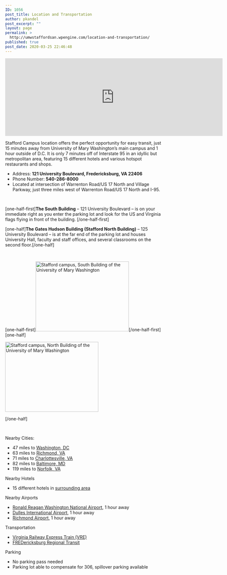 ```yaml
---
ID: 1056
post_title: Location and Transportation
author: pkandel
post_excerpt: ""
layout: page
permalink: >
  http://umwstaffordsan.wpengine.com/location-and-transportation/
published: true
post_date: 2020-03-25 22:46:48
---
```

<iframe style="border: 0;" tabindex="0" src="https://www.google.com/maps/embed?pb=!1m14!1m8!1m3!1d200187.07280344484!2d-77.4957003!3d38.3739024!3m2!1i1024!2i768!4f13.1!3m3!1m2!1s0x89b6eb1a48998ae1%3A0xaf08a3168308bde4!2sUniversity%20Hall%2C%20121%20University%20Blvd%2C%20Fredericksburg%2C%20VA%2022406!5e0!3m2!1sen!2sus!4v1586289410492!5m2!1sen!2sus" width="700" height="250" frameborder="0" allowfullscreen="allowfullscreen" aria-hidden="false"><span data-mce-type="bookmark" style="display: inline-block; width: 0px; overflow: hidden; line-height: 0;" class="mce_SELRES_start">﻿</span></iframe>

Stafford Campus location offers the perfect opportunity for easy transit, just 15 minutes away from University of Mary Washington’s main campus and 1 hour outside of D.C. It is only 7 minutes off of Interstate 95 in an idyllic but metropolitan area, featuring 15 different hotels and various hotspot restaurants and shops.
<ul>
 	<li>Address: <strong>121 University Boulevard, Fredericksburg, VA 22406</strong></li>
 	<li>Phone Number: <strong>540-286-8000</strong></li>
 	<li>Located at intersection of Warrenton Road/US 17 North and Village Parkway, just three miles west of Warrenton Road/US 17 North and I-95.</li>
</ul>
&nbsp;

[one-half-first]<b>The South Building</b> – 121 University Boulevard – is on your immediate right as you enter the parking lot and look for the US and Virginia flags flying in front of the building.
[/one-half-first]

[one-half]<b>The Gates Hudson Building (Stafford North Building)</b> – 125 University Boulevard – is at the far end of the parking lot and houses University Hall, faculty and staff offices, and several classrooms on the second floor.[/one-half]

&nbsp;

[one-half-first]<img class="alignnone size-medium wp-image-221" src="http://umwstaffordsan.wpengine.com/wp-content/uploads/2013/11/UMW-Stafford-South-Twin-Flags-300x225.jpg" alt="Stafford campus, South Building of the University of Mary Washington" width="300" height="225" />[/one-half-first][one-half]

<img class="size-medium wp-image-860" src="http://umwstaffordsan.wpengine.com/wp-content/uploads/2015/08/stafford52-300x203.jpg" alt="Stafford campus, North Building of the University of Mary Washington" width="300" height="225" />

[/one-half]

&nbsp;

Nearby Cities:
<ul>
 	<li>47 miles to <u><a href="https://www.google.com/maps/dir/Fredericksburg,+Virginia+22401/Washington+D.C.,+DC/@38.6045632,-77.5384529,10z/data=!4m14!4m13!1m5!1m1!1s0x89b6c1ebbaeae025:0x7fa6450a21a691a1!2m2!1d-77.4605399!2d38.3031837!1m5!1m1!1s0x89b7c6de5af6e45b:0xc2524522d4885d2a!2m2!1d-77.0368707!2d38.9071923!3e0">Washington, DC</a></u></li>
 	<li>63 miles to <u><a href="https://www.google.com/maps/dir/Fredericksburg,+Virginia+22401/Richmond,+VA/@37.9203609,-77.7062786,10z/data=!3m1!4b1!4m14!4m13!1m5!1m1!1s0x89b6c1ebbaeae025:0x7fa6450a21a691a1!2m2!1d-77.4605399!2d38.3031837!1m5!1m1!1s0x89b111095799c9ed:0xbfd83e6de2423cc5!2m2!1d-77.4360481!2d37.5407246!3e0">Richmond, VA</a></u></li>
 	<li>71 miles to <u><a href="https://www.google.com/maps/dir/Fredericksburg,+Virginia+22401/Charlottesville,+VA/@37.9203609,-77.7062786,10z/data=!4m14!4m13!1m5!1m1!1s0x89b6c1ebbaeae025:0x7fa6450a21a691a1!2m2!1d-77.4605399!2d38.3031837!1m5!1m1!1s0x89b3862dea50a48f:0x9086f096c38b74fc!2m2!1d-78.4766781!2d38.0293059!3e0">Charlottesville, VA</a></u></li>
 	<li>82 miles to <u><a href="https://www.google.com/maps/dir/Fredericksburg,+Virginia+22401/Baltimore,+MD/@38.7950665,-77.610368,9z/data=!3m1!4b1!4m14!4m13!1m5!1m1!1s0x89b6c1ebbaeae025:0x7fa6450a21a691a1!2m2!1d-77.4605399!2d38.3031837!1m5!1m1!1s0x89c803aed6f483b7:0x44896a84223e758!2m2!1d-76.6121893!2d39.2903848!3e0">Baltimore, MD</a></u></li>
 	<li>119 miles to <u><a href="https://www.google.com/maps/dir/Fredericksburg,+Virginia+22401/Norfolk,+VA/@37.5751252,-77.4474355,9z/data=!3m1!4b1!4m14!4m13!1m5!1m1!1s0x89b6c1ebbaeae025:0x7fa6450a21a691a1!2m2!1d-77.4605399!2d38.3031837!1m5!1m1!1s0x89ba973a5322ca45:0xab99107fce7a1e0a!2m2!1d-76.2858726!2d36.8507689!3e0">Norfolk, VA</a></u></li>
</ul>
Nearby Hotels
<ul>
 	<li>15 different hotels in <a href="https://www.google.com/travel/hotels/Stafford%20Courthouse?g2lb=2502548,4254308,4258168,4260007,4270442,4274032,4291318,4305595,4306835,4308216,4314846,4317915,4326763,4328159,4329288,4330113,4346234,4347918,4270859,4284970,4291517,4292955,4316256&amp;hl=en&amp;gl=us&amp;un=1&amp;ap=SAEqKAoSCezRwRLYJENAEQSf9xXdYlPAEhIJszxOB9IyQ0ARBJ_3lRhcU8AwAlqWAQoFCJYBEAAiA1VTRCoWCgcI5A8QAhgVEgcI5A8QAhgWGAEoALABAFgBaAGKASgKEglbtlAWxShDQBF4N7sScmFTwBISCSGQY_vBL0NAEXg3u9IPXlPAmgEVEhNTdGFmZm9yZCBDb3VydGhvdXNlogEgCgkvbS8wNDJnbnoSE1N0YWZmb3JkIENvdXJ0aG91c2WSAQIgAQ&amp;q=hotels%20in%20stafford%20highway%2017&amp;rp=EL7mj7bKuMCuLBCQ1duvtZfRx30QvrXz9LWt_MikARCvqceRtP3RuGA4AkAASAI&amp;ictx=1&amp;hrf=CgUIlgEQACIDVVNEKhYKBwjkDxACGBUSBwjkDxACGBYYASgAsAEAWAFoAYoBKAoSCezRwRLYJENAEQSf9xXdYlPAEhIJszxOB9IyQ0ARBJ_3lRhcU8CaARUSE1N0YWZmb3JkIENvdXJ0aG91c2WiASAKCS9tLzA0MmduehITU3RhZmZvcmQgQ291cnRob3VzZZIBAiAB">surrounding </a><a href="https://www.google.com/travel/hotels/Stafford%20Courthouse?g2lb=2502548,4254308,4258168,4260007,4270442,4274032,4291318,4305595,4306835,4308216,4314846,4317915,4326763,4328159,4329288,4330113,4346234,4347918,4270859,4284970,4291517,4292955,4316256&amp;hl=en&amp;gl=us&amp;un=1&amp;ap=SAEqKAoSCezRwRLYJENAEQSf9xXdYlPAEhIJszxOB9IyQ0ARBJ_3lRhcU8AwAlqWAQoFCJYBEAAiA1VTRCoWCgcI5A8QAhgVEgcI5A8QAhgWGAEoALABAFgBaAGKASgKEglbtlAWxShDQBF4N7sScmFTwBISCSGQY_vBL0NAEXg3u9IPXlPAmgEVEhNTdGFmZm9yZCBDb3VydGhvdXNlogEgCgkvbS8wNDJnbnoSE1N0YWZmb3JkIENvdXJ0aG91c2WSAQIgAQ&amp;q=hotels%20in%20stafford%20highway%2017&amp;rp=EL7mj7bKuMCuLBCQ1duvtZfRx30QvrXz9LWt_MikARCvqceRtP3RuGA4AkAASAI&amp;ictx=1&amp;hrf=CgUIlgEQACIDVVNEKhYKBwjkDxACGBUSBwjkDxACGBYYASgAsAEAWAFoAYoBKAoSCezRwRLYJENAEQSf9xXdYlPAEhIJszxOB9IyQ0ARBJ_3lRhcU8CaARUSE1N0YWZmb3JkIENvdXJ0aG91c2WiASAKCS9tLzA0MmduehITU3RhZmZvcmQgQ291cnRob3VzZZIBAiAB">area</a></li>
</ul>
Nearby Airports
<ul>
 	<li><a href="https://www.google.com/maps/dir/38.372557,-77.5306914/Ronald+Reagan+Washington+National+Airport+(DCA),+Arlington,+VA+22202/@38.3717345,-77.5319916,18.83z/data=!4m14!4m13!1m5!3m4!1m2!1d-77.5306736!2d38.3719712!3s0x89b6eb1a7c8e9dd5:0x5324a0c8f3f67c7f!1m5!1m1!1s0x89b7b731402fe095:0x4168af016d076bad!2m2!1d-77.0402315!2d38.851242!3e0">Ronald Reagan Washington National Airport</a>, 1 hour away</li>
 	<li><a href="https://www.google.com/maps/dir/38.372557,-77.5306914/Dulles+International+Airport,+1+Saarinen+Cir,+Dulles,+VA+20166/@38.6513941,-77.770564,10z/data=!3m1!4b1!4m9!4m8!1m0!1m5!1m1!1s0x89b64740174eb057:0x8e01cb201080601d!2m2!1d-77.4565388!2d38.9531162!3e0">Dulles International Airport</a>, 1 hour away</li>
 	<li><a href="https://www.google.com/maps/dir/University+Hall,+121+University+Blvd,+Fredericksburg,+VA+22406/richmond+airport/@37.9387624,-77.987127,9z/data=!3m1!4b1!4m13!4m12!1m5!1m1!1s0x89b6eb1a48998ae1:0xaf08a3168308bde4!2m2!1d-77.5315776!2d38.3704874!1m5!1m1!1s0x89b11bacb2c3dce9:0x5981fd4042f006d0!2m2!1d-77.3208112!2d37.5065795">Richmond Airport</a><a href="https://www.google.com/maps/dir/University+Hall,+121+University+Blvd,+Fredericksburg,+VA+22406/richmond+airport/@37.9387624,-77.987127,9z/data=!3m1!4b1!4m13!4m12!1m5!1m1!1s0x89b6eb1a48998ae1:0xaf08a3168308bde4!2m2!1d-77.5315776!2d38.3704874!1m5!1m1!1s0x89b11bacb2c3dce9:0x5981fd4042f006d0!2m2!1d-77.3208112!2d37.5065795">,</a> 1 hour away</li>
</ul>
Transportation
<ul>
 	<li><u><a href="https://www.vre.org/service/schedule/">Virginia Railway Express Train</a></u><u> (VRE)</u></li>
 	<li><u><a href="https://www.ridefred.com/index.html">FREDericksburg</a></u><u><a href="https://www.ridefred.com/index.html"> Regional Transit</a></u></li>
</ul>
Parking
<ul>
 	<li>No parking pass needed</li>
 	<li>Parking lot able to compensate for 306, spillover parking available</li>
</ul>